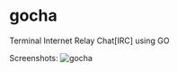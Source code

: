 # gocha
Terminal Internet Relay Chat[IRC] using GO


Screenshots:
![gocha](https://www.dropbox.com/s/aw3303s6gzt39tl/gocha.png?dl=0)
